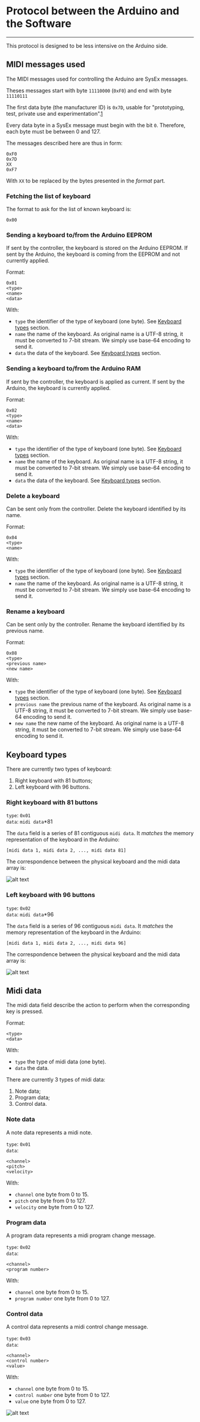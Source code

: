 # Protocol between the Arduino and the Software
-----------

This protocol is designed to be less intensive on the Arduino side.

## MIDI messages used

The MIDI messages used for controlling the Arduino are SysEx messages.

Theses messages start with byte `11110000` (`0xF0`) and end with byte `11110111`

The first data byte (the manufacturer ID) is `0x7D`, usable for "prototyping, test, private use and experimentation".[1]

Every data byte in a SysEx message must begin with the bit `0`. Therefore, each
byte must be between 0 and 127.

The messages described here are thus in form:
```
0xF0
0x7D
XX
0xF7
```

With `XX` to be replaced by the bytes presented in the *format* part.

### Fetching the list of keyboard

The format to ask for the list of known keyboard is:
```
0x00
```

### Sending a keyboard to/from the Arduino EEPROM

If sent by the controller, the keyboard is stored on the Arduino EEPROM.
If sent by the Arduino, the keyboard is coming from the EEPROM and not currently
applied.

Format:
```
0x01
<type>
<name>
<data>
```
With:
- `type` the identifier of the type of keyboard (one byte). See
   [Keyboard types](#keyboard-types)
   section.
- `name` the name of the keyboard. As original name is a UTF-8 string, it must
be converted to 7-bit stream. We simply use base-64 encoding to send it.
- `data` the data of the keyboard. See [Keyboard types](#keyboard-types) section.

### Sending a keyboard to/from the Arduino RAM

If sent by the controller, the keyboard is applied as current.
If sent by the Arduino, the keyboard is currently applied. 

Format:
```
0x02
<type>
<name>
<data>
```
With:
- `type` the identifier of the type of keyboard (one byte). See
   [Keyboard types](#keyboard-types)
   section.
- `name` the name of the keyboard. As original name is a UTF-8 string, it must
be converted to 7-bit stream. We simply use base-64 encoding to send it.
- `data` the data of the keyboard. See [Keyboard types](#keyboard-types) section.

### Delete a keyboard

Can be sent only from the controller. Delete the keyboard
identified by its name.

Format:
```
0x04
<type>
<name>
```
With:
- `type` the identifier of the type of keyboard (one byte). See
   [Keyboard types](#keyboard-types)
   section.
- `name` the name of the keyboard. As original name is a UTF-8 string, it must
be converted to 7-bit stream. We simply use base-64 encoding to send it.

### Rename a keyboard

Can be sent only by the controller. Rename the keyboard identified by its
previous name.

Format:
```
0x08
<type>
<previous name>
<new name>
```
With:
- `type` the identifier of the type of keyboard (one byte). See
   [Keyboard types](#keyboard-types)
   section.
- `previous name` the previous name of the keyboard. As original name is a UTF-8
   string, it must be converted to 7-bit stream. We simply use base-64 encoding
   to send it.
- `new name` the new name of the keyboard. As original name is a UTF-8
   string, it must be converted to 7-bit stream. We simply use base-64 encoding
   to send it.

## Keyboard types

There are currently two types of keyboard:
1. Right keyboard with 81 buttons;
2. Left keyboard with 96 buttons.

### Right keyboard with 81 buttons
`type`: `0x01`  
`data`: `midi data`*81

The `data` field is a series of 81 contiguous `midi data`. It *matches* the
memory representation of the keyboard in the Arduino:
```
[midi data 1, midi data 2, ..., midi data 81]
```

The correspondence between the physical keyboard and the midi data array is:

![alt text](right-81-keyboard-numbered.png "Right keyboard with 81 buttons")

### Left keyboard with 96 buttons
`type`: `0x02`  
`data`: `midi data`*96

The `data` field is a series of 96 contiguous `midi data`. It *matches* the
memory representation of the keyboard in the Arduino:
```
[midi data 1, midi data 2, ..., midi data 96]
```

The correspondence between the physical keyboard and the midi data array is:

![alt text](left-96-keyboard-numbered.png "Left keyboard with 96 buttons")

## Midi data

The midi data field describe the action to perform when the corresponding key is
pressed.

Format:
```
<type>
<data>
```
With:
- `type` the type of midi data (one byte).
- `data` the data.

There are currently 3 types of midi data:
1. Note data;
2. Program data;
3. Control data.

### Note data

A note data represents a midi note.

`type`: `0x01`  
`data`: 
```
<channel>
<pitch>
<velocity> 
```
With:
- `channel` one byte from 0 to 15.
- `pitch` one byte from 0 to 127.
- `velocity` one byte from 0 to 127.

### Program data

A program data represents a midi program change message.

`type`: `0x02`  
`data`: 
```
<channel>
<program number> 
```
With:
- `channel` one byte from 0 to 15.
- `program number` one byte from 0 to 127.

### Control data

A control data represents a midi control change message.

`type`: `0x03`  
`data`: 
```
<channel>
<control number>
<value> 
```
With:
- `channel` one byte from 0 to 15.
- `control number` one byte from 0 to 127.
- `value` one byte from 0 to 127.

![alt text](left-96-keyboard-numbered.png "Left keyboard with 96 buttons")

[1]: https://electronicmusic.fandom.com/wiki/List_of_MIDI_Manufacturer_IDs#Special_.2F_reserved_values